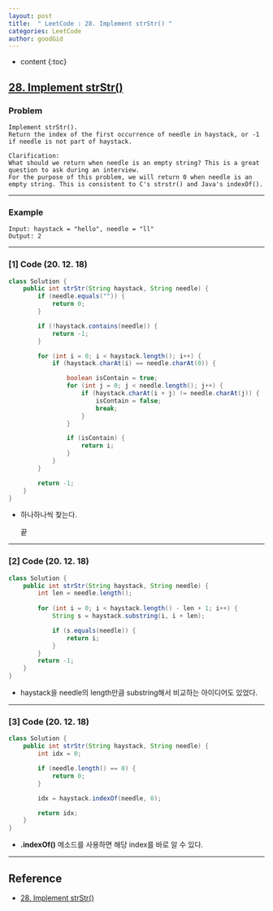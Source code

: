 ```yaml
---
layout: post
title:  " LeetCode : 28. Implement strStr() "
categories: LeetCode
author: goodGid
---
```

* content
{:toc}

## [28. Implement strStr()](https://leetcode.com/problems/implement-strstr/)

### Problem

```
Implement strStr().
Return the index of the first occurrence of needle in haystack, or -1 if needle is not part of haystack.

Clarification:
What should we return when needle is an empty string? This is a great question to ask during an interview.
For the purpose of this problem, we will return 0 when needle is an empty string. This is consistent to C's strstr() and Java's indexOf().
```





---

### Example

```
Input: haystack = "hello", needle = "ll"
Output: 2
```

---

### [1] Code (20. 12. 18)

``` java
class Solution {
    public int strStr(String haystack, String needle) {
        if (needle.equals("")) {
            return 0;
        }

        if (!haystack.contains(needle)) {
            return -1;
        }

        for (int i = 0; i < haystack.length(); i++) {
            if (haystack.charAt(i) == needle.charAt(0)) {

                boolean isContain = true;
                for (int j = 0; j < needle.length(); j++) {
                    if (haystack.charAt(i + j) != needle.charAt(j)) {
                        isContain = false;
                        break;
                    }
                }

                if (isContain) {
                    return i;
                }
            }
        }

        return -1;
    }
}
```

* 하나하나씩 찾는다. 

  끝


---

### [2] Code (20. 12. 18)

``` java
class Solution {
    public int strStr(String haystack, String needle) {
        int len = needle.length();
        
        for (int i = 0; i < haystack.length() - len + 1; i++) {
            String s = haystack.substring(i, i + len);

            if (s.equals(needle)) {
                return i;
            }
        }     
        return -1;
    }
}
```

* haystack을 needle의 length만큼 substring해서 비교하는 아이디어도 있었다.


---


### [3] Code (20. 12. 18)

``` java
class Solution {
    public int strStr(String haystack, String needle) {
        int idx = 0;

        if (needle.length() == 0) {
            return 0;
        }

        idx = haystack.indexOf(needle, 0);

        return idx;
    }
}
```

* **.indexOf()** 메소드를 사용하면 해당 index를 바로 알 수 있다.




---

## Reference

* [28. Implement strStr()](https://leetcode.com/problems/implement-strstr/)